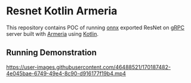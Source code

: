 # Resnet Kotlin Armeria

This repository contains POC of running [onnx](https://onnxruntime.ai) exported ResNet on [gRPC](https://grpc.io) server built with [Armeria](https://armeria.dev) using [Kotlin](https://kotlinlang.org/).

## Running Demonstration

https://user-images.githubusercontent.com/46488521/170187482-4e045bae-6749-49e4-8c90-d916177f19b4.mp4
